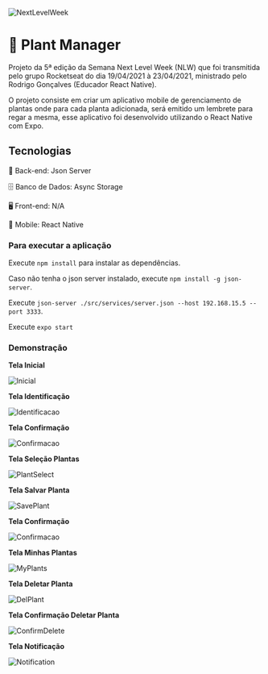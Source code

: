 ![NextLevelWeek](https://lh3.googleusercontent.com/pw/ACtC-3f-7nBBuI0Alh5r4kgAEXknk0FKxnId6R195M_WSfEU7Gfv141FSRR-BxwVtdZJ1t5tqjk8xFAz3PFi9y6ebeGVa9cRhLucmNt64S_VoEFD2F97vtPvYQfKNQD2J3aBvyd2wFPofAAewTpNR-B0Eqpa=w233-h215-no?authuser=0)

# 🌱 Plant Manager

Projeto da 5ª edição da Semana Next Level Week (NLW) que foi transmitida pelo grupo Rocketseat do dia 19/04/2021 à 23/04/2021, ministrado pelo Rodrigo Gonçalves (Educador React Native).

O projeto consiste em criar um aplicativo mobile de gerenciamento de plantas onde para cada planta adicionada, será emitido um lembrete para regar a mesma, esse aplicativo foi desenvolvido utilizando o React Native com Expo.

## Tecnologias

📁 Back-end: Json Server

🗄️ Banco de Dados: Async Storage

🖥️ Front-end: N/A

📱 Mobile: React Native

### Para executar a aplicação

Execute `npm install` para instalar as dependências.

Caso não tenha o json server instalado, execute `npm install -g json-server`.

Execute `json-server ./src/services/server.json --host 192.168.15.5 --port 3333`.

Execute `expo start`

### Demonstração

**Tela Inicial**

![Inicial](https://lh3.googleusercontent.com/pw/ACtC-3fBIhCHI8cYF7z2rbpGFlwKblpHVx1tQONxIMtvtRttYoFwF2z0aY2ediv0kMWKP7yA9ZoBGyklkKQVFLQogfZX2Q3JQ9oRM8toivOUK3AgKwi1LLlKCgJbhWWPnQnzptul6pPGgR-mhFE42rio6Qk0=w488-h866-no?authuser=0)

**Tela Identificação**

![Identificacao](https://lh3.googleusercontent.com/pw/ACtC-3dxiyqSbBM2XEG3WmOkMwPJUDtJoE_3DyVTWbK4PweX4UfWJUFgCFLOyEQO8l1jrdWTF9O70efTcFBzCgeXeMU0IlL4sXYINqrDwCd-2C4V3GRLrXVOcoXcm72UjrBo8VGPr4eDLyDYAVkT_bLvvjki=w488-h866-no?authuser=0)

**Tela Confirmação**

![Confirmacao](https://lh3.googleusercontent.com/pw/ACtC-3fUzWIPaS4nc84BcxoBD6DEVTNpeqr1nYSw2rrffZI3w_ATotiM9s4aF0qYKHvDak8I_7OZmM9YqLcQeDzX77PgBWFfB-msgbQ7Jmm-yEG_6kkSnfTnJtGb6G2DbkT8qTvfZFBnUIJrzs7lOwgSzszv=w488-h866-no?authuser=0)

**Tela Seleção Plantas**

![PlantSelect](https://lh3.googleusercontent.com/pw/ACtC-3eMjHPEgSjVYN_8HdSZQemaNCJ2BKiy42R5CO2dSXg6fpXrdrbIlLhWH46NxlCPgknAtAnZrHfzFE3_EP0g0MCHBh9t2IQbh0xdMRKlT8g7QPWicjOn7gD2gxgeZLU3Px_DxXZiWOYE-eZPgpjdLAQj=w488-h866-no?authuser=0)

**Tela Salvar Planta**

![SavePlant](https://lh3.googleusercontent.com/pw/ACtC-3cijtF4Vnx3oeHEJKbDEXjqWesi9r-4vXx9pnxVE4LhsgjSFakBUi8En4ONT8_ICPXXCLB5apX0g6YkhqICrJIcrTTWMrzLqb100d9kZHpi86eXu7t1tRFGDpeGpg0bABFmVckKubE8bRFVYtjZQRdB=w488-h866-no?authuser=0)

**Tela Confirmação**

![Confirmacao](https://lh3.googleusercontent.com/pw/ACtC-3cSBxkd9qlCaHZOTeQ5r6WEtd5S3jKcBlZV8Pbd0U1y6h18kganb64rm0Y0iG1-nLxn0hObrTr3DEM-GKvJL3MEZd3eouLuWS-2s9GW8jDjG7akqcFNAWii60qA9u7f4SKYsboY8_ATLUtk2OGBz19D=w488-h866-no?authuser=0)

**Tela Minhas Plantas**

![MyPlants](https://lh3.googleusercontent.com/pw/ACtC-3fn4ZHDmHM0MtnLHWhkrpoKvPqkgpa01f0dApPEF7_GcGhn5bumpI9lP5AeBRxDgT9if5Ph04wMMrVZZo5WFh5v-AqSbJlfxHBTntD6kiXdeMqLTS4x9eT1s4WupZUf_vh7U55rf3QHM6whcznkk9em=w488-h866-no?authuser=0)

**Tela Deletar Planta**

![DelPlant](https://lh3.googleusercontent.com/pw/ACtC-3dbHXO_Hg8BODFKMsWqqJZC-N1GBrDVjhYldncg9DfiKWSp9mTuMl34ic6SjhyMN1wSpMpJm2Pj6lt0Zhu-Sh8Oq8J1infEu8bxLe_RSZpJyjv2Qe7zcW5Hj-8rhDroOb89DbklcBsVAkXELKLOPU8W=w488-h866-no?authuser=0)

**Tela Confirmação Deletar Planta**

![ConfirmDelete](https://lh3.googleusercontent.com/pw/ACtC-3cLOX_22giLc2Zc1b7Hxww9aCP3LKthKe8Ebqc6laPFXdktVRP4W2eXke6V3-bUSa3-nYeSfhcKm4-AIrETKUCHdNmQwYZx2jNLmz4c3VBnQT2mcttrOdeAyYomr8dElhQZIj656tBGrhi41gteFV2T=w488-h866-no?authuser=0)

**Tela Notificação**

![Notification](https://lh3.googleusercontent.com/pw/ACtC-3cwfmI8__2iXAEF6YGD11nhYlMdwjt4BdjAe1KATD2zqTEezzs1ZPaEKEJpkKftBUKiWc_JsSqYDjHPEJVTTvkh5vZ4XZOXpJ1OtmV70tuzfuUHOviCjveueKtrp2ucnplcFt4apYXXsrS_ysaQ4m7a=w488-h866-no?authuser=0)
